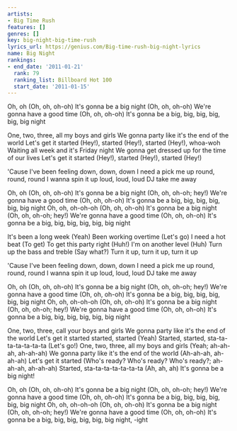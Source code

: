 ```yaml
---
artists:
- Big Time Rush
features: []
genres: []
key: big-night-big-time-rush
lyrics_url: https://genius.com/Big-time-rush-big-night-lyrics
name: Big Night
rankings:
- end_date: '2011-01-21'
  rank: 79
  ranking_list: Billboard Hot 100
  start_date: '2011-01-15'
---
```

Oh, oh (Oh, oh, oh-oh)
It's gonna be a big night (Oh, oh, oh-oh)
We're gonna have a good time (Oh, oh, oh-oh)
It's gonna be a big, big, big, big, big, big night


One, two, three, all my boys and girls
We gonna party like it's the end of the world
Let's get it started (Hey!), started (Hey!), started (Hey!), whoa-woh
Waiting all week and it's Friday night
We gonna get dressed up for the time of our lives
Let's get it started (Hey!), started (Hey!), started (Hey!)


'Cause I've been feeling down, down, down
I need a pick me up round, round, round
I wanna spin it up loud, loud, loud
DJ take me away


Oh, oh (Oh, oh, oh-oh)
It's gonna be a big night (Oh, oh, oh-oh; hey!)
We're gonna have a good time (Oh, oh, oh-oh)
It's gonna be a big, big, big, big, big, big night
Oh, oh, oh-oh-oh (Oh, oh, oh-oh)
It's gonna be a big night (Oh, oh, oh-oh; hey!)
We're gonna have a good time (Oh, oh, oh-oh)
It's gonna be a big, big, big, big, big, big night


It's been a long week (Yeah)
Been working overtime (Let's go)
I need a hot beat (To get)
To get this party right (Huh!)
I'm on another level (Huh)
Turn up the bass and treble (Say what?)
Turn it up, turn it up, turn it up


'Cause I've been feeling down, down, down
I need a pick me up round, round, round
I wanna spin it up loud, loud, loud
DJ take me away


Oh, oh (Oh, oh, oh-oh)
It's gonna be a big night (Oh, oh, oh-oh; hey!)
We're gonna have a good time (Oh, oh, oh-oh)
It's gonna be a big, big, big, big, big, big night
Oh, oh, oh-oh-oh (Oh, oh, oh-oh)
It's gonna be a big night (Oh, oh, oh-oh; hey!)
We're gonna have a good time (Oh, oh, oh-oh)
It's gonna be a big, big, big, big, big, big night


One, two, three, call your boys and girls
We gonna party like it's the end of the world
Let's get it started started, started (Yeah)
Started, started, sta-ta-ta-ta-ta-ta-ta (Let's go!)
One, two, three, all my boys and girls (Yeah; ah-ah-ah, ah-ah-ah)
We gonna party like it's the end of the world (Ah-ah-ah, ah-ah-ah)
Let's get it started (Who's ready? Who's ready? Who's ready?; ah-ah-ah, ah-ah-ah)
Started, sta-ta-ta-ta-ta-ta-ta (Ah, ah, ah)
It's gonna be a big night!


Oh, oh (Oh, oh, oh-oh)
It's gonna be a big night (Oh, oh, oh-oh; hey!)
We're gonna have a good time (Oh, oh, oh-oh)
It's gonna be a big, big, big, big, big, big night
Oh, oh, oh-oh-oh (Oh, oh, oh-oh)
It's gonna be a big night (Oh, oh, oh-oh; hey!)
We're gonna have a good time (Oh, oh, oh-oh)
It's gonna be a big, big, big, big, big, big night, -ight
